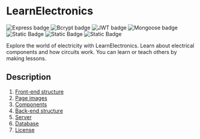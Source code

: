 # LearnElectronics
![Express badge](https://img.shields.io/badge/Express-4.18.2-green)
![Bcrypt badge](https://img.shields.io/badge/bcrypt-5.1.1-blue)
![JWT badge](https://img.shields.io/badge/jsonwebtoken-9.0.2-purple)
![Mongoose badge](https://img.shields.io/badge/mongoose-7.4.5-lightgreen)
![Static Badge](https://img.shields.io/badge/sanitizehtml-2.12.1-brown)
![Static Badge](https://img.shields.io/badge/draftjs-0.11.7-orange)
![Static Badge](https://img.shields.io/badge/React-18.2.0-blue)

Explore the world of electricity with LearnElectronics. Learn about electrical components and how circuits work. You can learn or teach others by making lessons. 

## Description
1. <a href="https://github.com/Y3llow45/LearnElectronics/blob/master/docs/front-end-structure.md">Front-end structure</a>
2. <a href="https://github.com/Y3llow45/LearnElectronics/blob/master/docs/page-images.md">Page images</a>
3. <a href="https://github.com/Y3llow45/LearnElectronics/blob/master/docs/components.md">Components</a>
4. <a href="https://github.com/Y3llow45/LearnElectronics/blob/master/docs/back-end-structure.md">Back-end structure</a>
5. <a href="https://github.com/Y3llow45/LearnElectronics/blob/master/docs/server.md">Server</a>
6. <a href="https://github.com/Y3llow45/LearnElectronics/blob/master/docs/database.md">Database</a>
7. <a href="https://github.com/Y3llow45/LearnElectronics/blob/master/License">License</a>
